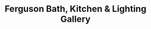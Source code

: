---
title: "Ferguson Bath, Kitchen & Lighting Gallery"
url: /fairfield/ferguson-bath-kitchen-und-lighting-gallery/
shop: Küchen
---